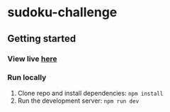 # sudoku-challenge

## Getting started

### View live [here](https://sudoku-challenge-henna.vercel.app)

### Run locally

1. Clone repo and install dependencies: `npm install`
2. Run the development server: `npm run dev`
